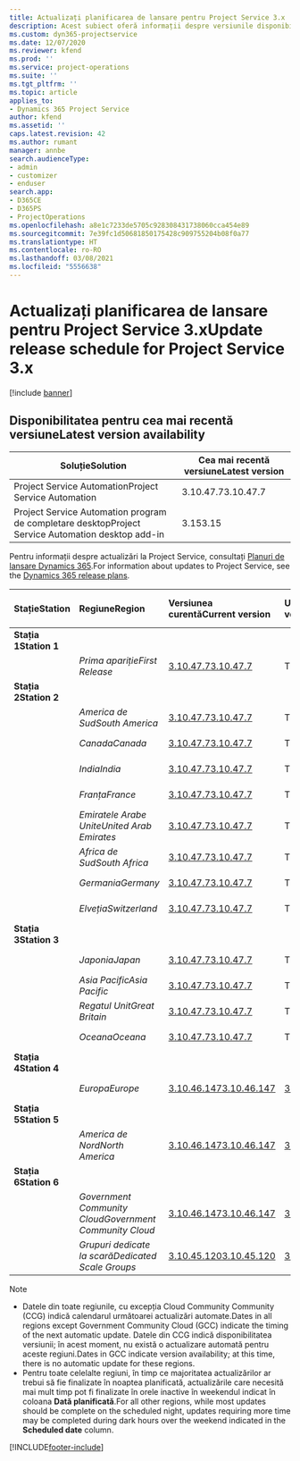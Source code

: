 ```yaml
---
title: Actualizați planificarea de lansare pentru Project Service 3.x
description: Acest subiect oferă informații despre versiunile disponibile și viitoare ale Dynamics 365 Project Service Automation.
ms.custom: dyn365-projectservice
ms.date: 12/07/2020
ms.reviewer: kfend
ms.prod: ''
ms.service: project-operations
ms.suite: ''
ms.tgt_pltfrm: ''
ms.topic: article
applies_to:
- Dynamics 365 Project Service
author: kfend
ms.assetid: ''
caps.latest.revision: 42
ms.author: rumant
manager: annbe
search.audienceType:
- admin
- customizer
- enduser
search.app:
- D365CE
- D365PS
- ProjectOperations
ms.openlocfilehash: a8e1c7233de5705c928308431738060cca454e89
ms.sourcegitcommit: 7e39fc1d50681850175428c909755204b08f0a77
ms.translationtype: HT
ms.contentlocale: ro-RO
ms.lasthandoff: 03/08/2021
ms.locfileid: "5556638"
---
```

# <a name="update-release-schedule-for-project-service-3x"></a><span data-ttu-id="291f5-103">Actualizați planificarea de lansare pentru Project Service 3.x</span><span class="sxs-lookup"><span data-stu-id="291f5-103">Update release schedule for Project Service 3.x</span></span>

[!include [banner](../includes/psa-now-project-operations.md)]

## <a name="latest-version-availability"></a><span data-ttu-id="291f5-104">Disponibilitatea pentru cea mai recentă versiune</span><span class="sxs-lookup"><span data-stu-id="291f5-104">Latest version availability</span></span>

| <span data-ttu-id="291f5-105">Soluție</span><span class="sxs-lookup"><span data-stu-id="291f5-105">Solution</span></span>  | <span data-ttu-id="291f5-106">Cea mai recentă versiune</span><span class="sxs-lookup"><span data-stu-id="291f5-106">Latest version</span></span> |
|-------|----|
| <span data-ttu-id="291f5-107">Project Service Automation</span><span class="sxs-lookup"><span data-stu-id="291f5-107">Project Service Automation</span></span>    | <span data-ttu-id="291f5-108">3.10.47.7</span><span class="sxs-lookup"><span data-stu-id="291f5-108">3.10.47.7</span></span> |
| <span data-ttu-id="291f5-109">Project Service Automation program de completare desktop</span><span class="sxs-lookup"><span data-stu-id="291f5-109">Project Service Automation desktop add-in</span></span>                | <span data-ttu-id="291f5-110">3.15</span><span class="sxs-lookup"><span data-stu-id="291f5-110">3.15</span></span>          |

<span data-ttu-id="291f5-111">Pentru informații despre actualizări la Project Service, consultați [Planuri de lansare Dynamics 365](https://docs.microsoft.com/dynamics365/release-plans/).</span><span class="sxs-lookup"><span data-stu-id="291f5-111">For information about updates to Project Service, see the [Dynamics 365 release plans](https://docs.microsoft.com/dynamics365/release-plans/).</span></span> 

| <span data-ttu-id="291f5-112">Stație</span><span class="sxs-lookup"><span data-stu-id="291f5-112">Station</span></span>  | <span data-ttu-id="291f5-113">Regiune</span><span class="sxs-lookup"><span data-stu-id="291f5-113">Region</span></span> | <span data-ttu-id="291f5-114">Versiunea curentă</span><span class="sxs-lookup"><span data-stu-id="291f5-114">Current version</span></span> | <span data-ttu-id="291f5-115">Următoarea versiune</span><span class="sxs-lookup"><span data-stu-id="291f5-115">Next version</span></span> |  <span data-ttu-id="291f5-116">Dată programată</span><span class="sxs-lookup"><span data-stu-id="291f5-116">Scheduled date</span></span>
| :---   | :---   | :---   | :---   |:---   |         
|<span data-ttu-id="291f5-117"><strong>Stația 1</strong></span><span class="sxs-lookup"><span data-stu-id="291f5-117"><strong>Station 1</strong></span></span> | |  |  | |
| | <span data-ttu-id="291f5-118"><i>Prima apariție</i></span><span class="sxs-lookup"><span data-stu-id="291f5-118"><i>First Release</i></span></span> | [<span data-ttu-id="291f5-119">3.10.47.7</span><span class="sxs-lookup"><span data-stu-id="291f5-119">3.10.47.7</span></span>](whats-new-ur-29.md) | <span data-ttu-id="291f5-120">TBD</span><span class="sxs-lookup"><span data-stu-id="291f5-120">TBD</span></span> | <span data-ttu-id="291f5-121">2 aprilie 2021</span><span class="sxs-lookup"><span data-stu-id="291f5-121">April 2, 2021</span></span>
|<span data-ttu-id="291f5-122"><strong>Stația 2</strong></span><span class="sxs-lookup"><span data-stu-id="291f5-122"><strong>Station 2</strong></span></span> | |  |  | |
| | <span data-ttu-id="291f5-123"><i>America de Sud</i></span><span class="sxs-lookup"><span data-stu-id="291f5-123"><i>South America</i></span></span> | [<span data-ttu-id="291f5-124">3.10.47.7</span><span class="sxs-lookup"><span data-stu-id="291f5-124">3.10.47.7</span></span>](whats-new-ur-29.md) | <span data-ttu-id="291f5-125">TBD</span><span class="sxs-lookup"><span data-stu-id="291f5-125">TBD</span></span> | <span data-ttu-id="291f5-126">2 aprilie 2021</span><span class="sxs-lookup"><span data-stu-id="291f5-126">April 2, 2021</span></span>
| | <span data-ttu-id="291f5-127"><i>Canada</i></span><span class="sxs-lookup"><span data-stu-id="291f5-127"><i>Canada</i></span></span> | [<span data-ttu-id="291f5-128">3.10.47.7</span><span class="sxs-lookup"><span data-stu-id="291f5-128">3.10.47.7</span></span>](whats-new-ur-29.md) | <span data-ttu-id="291f5-129">TBD</span><span class="sxs-lookup"><span data-stu-id="291f5-129">TBD</span></span> | <span data-ttu-id="291f5-130">2 aprilie 2021</span><span class="sxs-lookup"><span data-stu-id="291f5-130">April 2, 2021</span></span>
| | <span data-ttu-id="291f5-131"><i>India</i></span><span class="sxs-lookup"><span data-stu-id="291f5-131"><i>India</i></span></span> | [<span data-ttu-id="291f5-132">3.10.47.7</span><span class="sxs-lookup"><span data-stu-id="291f5-132">3.10.47.7</span></span>](whats-new-ur-29.md) | <span data-ttu-id="291f5-133">TBD</span><span class="sxs-lookup"><span data-stu-id="291f5-133">TBD</span></span> | <span data-ttu-id="291f5-134">2 aprilie 2021</span><span class="sxs-lookup"><span data-stu-id="291f5-134">April 2, 2021</span></span>
| | <span data-ttu-id="291f5-135"><i>Franța</i></span><span class="sxs-lookup"><span data-stu-id="291f5-135"><i>France</i></span></span> | [<span data-ttu-id="291f5-136">3.10.47.7</span><span class="sxs-lookup"><span data-stu-id="291f5-136">3.10.47.7</span></span>](whats-new-ur-29.md) | <span data-ttu-id="291f5-137">TBD</span><span class="sxs-lookup"><span data-stu-id="291f5-137">TBD</span></span> | <span data-ttu-id="291f5-138">2 aprilie 2021</span><span class="sxs-lookup"><span data-stu-id="291f5-138">April 2, 2021</span></span>
| | <span data-ttu-id="291f5-139"><i>Emiratele Arabe Unite</i></span><span class="sxs-lookup"><span data-stu-id="291f5-139"><i>United Arab Emirates</i></span></span> | [<span data-ttu-id="291f5-140">3.10.47.7</span><span class="sxs-lookup"><span data-stu-id="291f5-140">3.10.47.7</span></span>](whats-new-ur-29.md) | <span data-ttu-id="291f5-141">TBD</span><span class="sxs-lookup"><span data-stu-id="291f5-141">TBD</span></span> | <span data-ttu-id="291f5-142">2 aprilie 2021</span><span class="sxs-lookup"><span data-stu-id="291f5-142">April 2, 2021</span></span>
| | <span data-ttu-id="291f5-143"><i>Africa de Sud</i></span><span class="sxs-lookup"><span data-stu-id="291f5-143"><i>South Africa</i></span></span> | [<span data-ttu-id="291f5-144">3.10.47.7</span><span class="sxs-lookup"><span data-stu-id="291f5-144">3.10.47.7</span></span>](whats-new-ur-29.md) | <span data-ttu-id="291f5-145">TBD</span><span class="sxs-lookup"><span data-stu-id="291f5-145">TBD</span></span> | <span data-ttu-id="291f5-146">2 aprilie 2021</span><span class="sxs-lookup"><span data-stu-id="291f5-146">April 2, 2021</span></span>
| | <span data-ttu-id="291f5-147"><i>Germania</i></span><span class="sxs-lookup"><span data-stu-id="291f5-147"><i>Germany</i></span></span> | [<span data-ttu-id="291f5-148">3.10.47.7</span><span class="sxs-lookup"><span data-stu-id="291f5-148">3.10.47.7</span></span>](whats-new-ur-29.md) | <span data-ttu-id="291f5-149">TBD</span><span class="sxs-lookup"><span data-stu-id="291f5-149">TBD</span></span> | <span data-ttu-id="291f5-150">2 aprilie 2021</span><span class="sxs-lookup"><span data-stu-id="291f5-150">April 2, 2021</span></span>
| | <span data-ttu-id="291f5-151"><i>Elveția</i></span><span class="sxs-lookup"><span data-stu-id="291f5-151"><i>Switzerland</i></span></span> | [<span data-ttu-id="291f5-152">3.10.47.7</span><span class="sxs-lookup"><span data-stu-id="291f5-152">3.10.47.7</span></span>](whats-new-ur-29.md) | <span data-ttu-id="291f5-153">TBD</span><span class="sxs-lookup"><span data-stu-id="291f5-153">TBD</span></span> | <span data-ttu-id="291f5-154">2 aprilie 2021</span><span class="sxs-lookup"><span data-stu-id="291f5-154">April 2, 2021</span></span>
|<span data-ttu-id="291f5-155"><strong>Stația 3</strong></span><span class="sxs-lookup"><span data-stu-id="291f5-155"><strong>Station 3</strong></span></span> | |  |  | |
| | <span data-ttu-id="291f5-156"><i>Japonia</i></span><span class="sxs-lookup"><span data-stu-id="291f5-156"><i>Japan</i></span></span> | [<span data-ttu-id="291f5-157">3.10.47.7</span><span class="sxs-lookup"><span data-stu-id="291f5-157">3.10.47.7</span></span>](whats-new-ur-29.md) | <span data-ttu-id="291f5-158">TBD</span><span class="sxs-lookup"><span data-stu-id="291f5-158">TBD</span></span> | <span data-ttu-id="291f5-159">9 aprilie 2021</span><span class="sxs-lookup"><span data-stu-id="291f5-159">April 9, 2021</span></span>
| | <span data-ttu-id="291f5-160"><i>Asia Pacific</i></span><span class="sxs-lookup"><span data-stu-id="291f5-160"><i>Asia Pacific</i></span></span> | [<span data-ttu-id="291f5-161">3.10.47.7</span><span class="sxs-lookup"><span data-stu-id="291f5-161">3.10.47.7</span></span>](whats-new-ur-29.md) | <span data-ttu-id="291f5-162">TBD</span><span class="sxs-lookup"><span data-stu-id="291f5-162">TBD</span></span> | <span data-ttu-id="291f5-163">9 aprilie 2021</span><span class="sxs-lookup"><span data-stu-id="291f5-163">April 9, 2021</span></span>
| | <span data-ttu-id="291f5-164"><i>Regatul Unit</i></span><span class="sxs-lookup"><span data-stu-id="291f5-164"><i>Great Britain</i></span></span> | [<span data-ttu-id="291f5-165">3.10.47.7</span><span class="sxs-lookup"><span data-stu-id="291f5-165">3.10.47.7</span></span>](whats-new-ur-29.md) | <span data-ttu-id="291f5-166">TBD</span><span class="sxs-lookup"><span data-stu-id="291f5-166">TBD</span></span> | <span data-ttu-id="291f5-167">9 aprilie 2021</span><span class="sxs-lookup"><span data-stu-id="291f5-167">April 9, 2021</span></span>
| | <span data-ttu-id="291f5-168"><i>Oceana</i></span><span class="sxs-lookup"><span data-stu-id="291f5-168"><i>Oceana</i></span></span> | [<span data-ttu-id="291f5-169">3.10.47.7</span><span class="sxs-lookup"><span data-stu-id="291f5-169">3.10.47.7</span></span>](whats-new-ur-29.md) | <span data-ttu-id="291f5-170">TBD</span><span class="sxs-lookup"><span data-stu-id="291f5-170">TBD</span></span> | <span data-ttu-id="291f5-171">9 aprilie 2021</span><span class="sxs-lookup"><span data-stu-id="291f5-171">April 9, 2021</span></span>
|<span data-ttu-id="291f5-172"><strong>Stația 4</strong></span><span class="sxs-lookup"><span data-stu-id="291f5-172"><strong>Station 4</strong></span></span> | |  |  | |
| | <span data-ttu-id="291f5-173"><i>Europa</i></span><span class="sxs-lookup"><span data-stu-id="291f5-173"><i>Europe</i></span></span> | [<span data-ttu-id="291f5-174">3.10.46.147</span><span class="sxs-lookup"><span data-stu-id="291f5-174">3.10.46.147</span></span>](whats-new-ur-28-6.md) | [<span data-ttu-id="291f5-175">3.10.47.7</span><span class="sxs-lookup"><span data-stu-id="291f5-175">3.10.47.7</span></span>](whats-new-ur-29.md) | <span data-ttu-id="291f5-176">12 martie 2021</span><span class="sxs-lookup"><span data-stu-id="291f5-176">March 12, 2021</span></span>
|<span data-ttu-id="291f5-177"><strong>Stația 5</strong></span><span class="sxs-lookup"><span data-stu-id="291f5-177"><strong>Station 5</strong></span></span> | |  |  | |
| | <span data-ttu-id="291f5-178"><i>America de Nord</i></span><span class="sxs-lookup"><span data-stu-id="291f5-178"><i>North America</i></span></span> | [<span data-ttu-id="291f5-179">3.10.46.147</span><span class="sxs-lookup"><span data-stu-id="291f5-179">3.10.46.147</span></span>](whats-new-ur-28-6.md) | [<span data-ttu-id="291f5-180">3.10.47.7</span><span class="sxs-lookup"><span data-stu-id="291f5-180">3.10.47.7</span></span>](whats-new-ur-29.md) | <span data-ttu-id="291f5-181">19 martie 2021</span><span class="sxs-lookup"><span data-stu-id="291f5-181">March 19, 2021</span></span>
|<span data-ttu-id="291f5-182"><strong>Stația 6</strong></span><span class="sxs-lookup"><span data-stu-id="291f5-182"><strong>Station 6</strong></span></span> | |  |  | |
| | <span data-ttu-id="291f5-183"><i>Government Community Cloud</i></span><span class="sxs-lookup"><span data-stu-id="291f5-183"><i>Government Community Cloud</i></span></span> | [<span data-ttu-id="291f5-184">3.10.46.147</span><span class="sxs-lookup"><span data-stu-id="291f5-184">3.10.46.147</span></span>](whats-new-ur-28-6.md) | [<span data-ttu-id="291f5-185">3.10.47.7</span><span class="sxs-lookup"><span data-stu-id="291f5-185">3.10.47.7</span></span>](whats-new-ur-29.md) | <span data-ttu-id="291f5-186">19 martie 2021</span><span class="sxs-lookup"><span data-stu-id="291f5-186">March 19, 2021</span></span>
| | <span data-ttu-id="291f5-187"><i>Grupuri dedicate la scară</i></span><span class="sxs-lookup"><span data-stu-id="291f5-187"><i>Dedicated Scale Groups</i></span></span> | [<span data-ttu-id="291f5-188">3.10.45.120</span><span class="sxs-lookup"><span data-stu-id="291f5-188">3.10.45.120</span></span>](whats-new-ur-27-6.md) | [<span data-ttu-id="291f5-189">3.10.46.147</span><span class="sxs-lookup"><span data-stu-id="291f5-189">3.10.46.147</span></span>](whats-new-ur-28-6.md) | <span data-ttu-id="291f5-190">05 martie 2021</span><span class="sxs-lookup"><span data-stu-id="291f5-190">March 05, 2021</span></span>

>[!Note]
> - <span data-ttu-id="291f5-191">Datele din toate regiunile, cu excepția Cloud Community Community (CCG) indică calendarul următoarei actualizări automate.</span><span class="sxs-lookup"><span data-stu-id="291f5-191">Dates in all regions except Government Community Cloud (GCC) indicate the timing of the next automatic update.</span></span> <span data-ttu-id="291f5-192">Datele din CCG indică disponibilitatea versiunii; în acest moment, nu există o actualizare automată pentru aceste regiuni.</span><span class="sxs-lookup"><span data-stu-id="291f5-192">Dates in GCC indicate version availability; at this time, there is no automatic update for these regions.</span></span>
> - <span data-ttu-id="291f5-193">Pentru toate celelalte regiuni, în timp ce majoritatea actualizărilor ar trebui să fie finalizate în noaptea planificată, actualizările care necesită mai mult timp pot fi finalizate în orele inactive în weekendul indicat în coloana **Dată planificată**.</span><span class="sxs-lookup"><span data-stu-id="291f5-193">For all other regions, while most updates should be complete on the scheduled night, updates requiring more time may be completed during dark hours over the weekend indicated in the **Scheduled date** column.</span></span>


[!INCLUDE[footer-include](../includes/footer-banner.md)]
